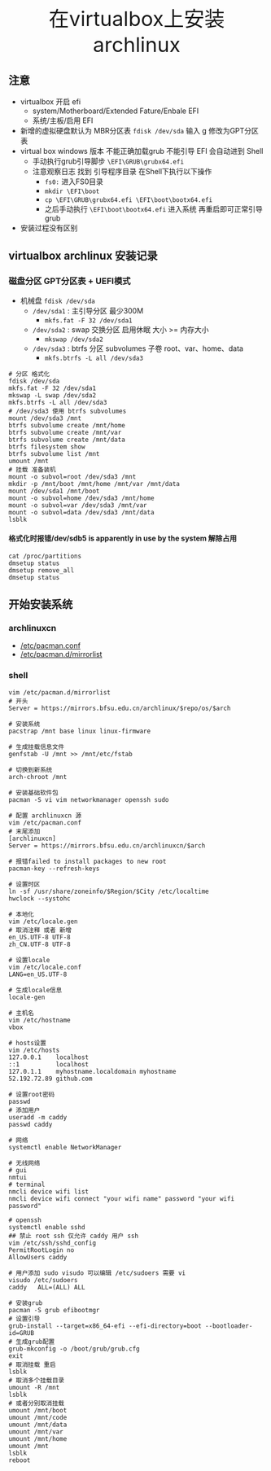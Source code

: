 <div style="text-align: center;font-size: 40px;">在virtualbox上安装archlinux</div>

## 注意

- virtualbox 开启 efi
    - system/Motherboard/Extended Fature/Enbale EFI
    - 系统/主板/启用 EFI
- 新增的虚拟硬盘默认为 MBR分区表 `fdisk /dev/sda` 输入 g 修改为GPT分区表
- virtual box windows 版本 不能正确加载grub 不能引导 EFI 会自动进到 Shell
    - 手动执行grub引导脚步 `\EFI\GRUB\grubx64.efi`
    - 注意观察日志 找到 引导程序目录 在Shell下执行以下操作
        - `fs0:` 进入FS0目录
        - `mkdir \EFI\boot`
        - `cp \EFI\GRUB\grubx64.efi \EFI\boot\bootx64.efi`
        - 之后手动执行 `\EFI\boot\bootx64.efi` 进入系统 再重启即可正常引导grub
- 安装过程没有区别

## virtualbox archlinux 安装记录

### 磁盘分区 GPT分区表 + UEFI模式

- 机械盘 `fdisk /dev/sda`
    - `/dev/sda1` : 主引导分区 最少300M 
        - `mkfs.fat -F 32 /dev/sda1`
    - `/dev/sda2` : swap 交换分区 启用休眠 大小 >= 内存大小 
        - `mkswap /dev/sda2`
    - `/dev/sda3` : btrfs 分区 subvolumes 子卷 root、var、home、data
        - `mkfs.btrfs -L all /dev/sda3`

```shell
# 分区 格式化
fdisk /dev/sda
mkfs.fat -F 32 /dev/sda1
mkswap -L swap /dev/sda2
mkfs.btrfs -L all /dev/sda3
# /dev/sda3 使用 btrfs subvolumes
mount /dev/sda3 /mnt
btrfs subvolume create /mnt/home
btrfs subvolume create /mnt/var
btrfs subvolume create /mnt/data
btrfs filesystem show
btrfs subvolume list /mnt
umount /mnt
# 挂载 准备装机
mount -o subvol=root /dev/sda3 /mnt
mkdir -p /mnt/boot /mnt/home /mnt/var /mnt/data
mount /dev/sda1 /mnt/boot
mount -o subvol=home /dev/sda3 /mnt/home
mount -o subvol=var /dev/sda3 /mnt/var
mount -o subvol=data /dev/sda3 /mnt/data
lsblk
```

#### 格式化时报错/dev/sdb5 is apparently in use by the system 解除占用

```shell
cat /proc/partitions 
dmsetup status
dmsetup remove_all
dmsetup status
```

## 开始安装系统

### archlinuxcn

- [/etc/pacman.conf](pacman.conf)
- [/etc/pacman.d/mirrorlist](mirrorlist)

### shell

```shell
vim /etc/pacman.d/mirrorlist
# 开头
Server = https://mirrors.bfsu.edu.cn/archlinux/$repo/os/$arch

# 安装系统
pacstrap /mnt base linux linux-firmware

# 生成挂载信息文件
genfstab -U /mnt >> /mnt/etc/fstab

# 切换到新系统
arch-chroot /mnt

# 安装基础软件包
pacman -S vi vim networkmanager openssh sudo

# 配置 archlinuxcn 源
vim /etc/pacman.conf
# 末尾添加
[archlinuxcn]
Server = https://mirrors.bfsu.edu.cn/archlinuxcn/$arch

# 报错failed to install packages to new root
pacman-key --refresh-keys

# 设置时区
ln -sf /usr/share/zoneinfo/$Region/$City /etc/localtime
hwclock --systohc

# 本地化
vim /etc/locale.gen
# 取消注释 或者 新增
en_US.UTF-8 UTF-8
zh_CN.UTF-8 UTF-8

# 设置locale
vim /etc/locale.conf
LANG=en_US.UTF-8

# 生成locale信息
locale-gen

# 主机名
vim /etc/hostname
vbox

# hosts设置
vim /etc/hosts
127.0.0.1    localhost
::1          localhost
127.0.1.1    myhostname.localdomain	myhostname
52.192.72.89 github.com

# 设置root密码
passwd
# 添加用户
useradd -m caddy
passwd caddy

# 网络
systemctl enable NetworkManager

# 无线网络
# gui
nmtui
# terminal
nmcli device wifi list
nmcli device wifi connect "your wifi name" password "your wifi password"

# openssh
systemctl enable sshd
## 禁止 root ssh 仅允许 caddy 用户 ssh
vim /etc/ssh/sshd_config
PermitRootLogin no
AllowUsers caddy

# 用户添加 sudo visudo 可以编辑 /etc/sudoers 需要 vi
visudo /etc/sudoers
caddy   ALL=(ALL) ALL

# 安装grub
pacman -S grub efibootmgr
# 设置引导
grub-install --target=x86_64-efi --efi-directory=boot --bootloader-id=GRUB
# 生成grub配置
grub-mkconfig -o /boot/grub/grub.cfg
exit
# 取消挂载 重启
lsblk
# 取消多个挂载目录
umount -R /mnt
lsblk
# 或者分别取消挂载
umount /mnt/boot
umount /mnt/code
umount /mnt/data
umount /mnt/var
umount /mnt/home
umount /mnt
lsblk
reboot
```